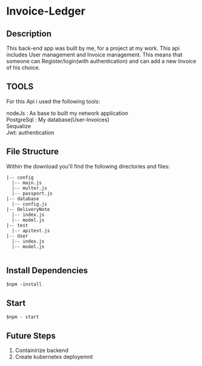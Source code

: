 # Invoice-Ledger

## Description 
This back-end app was built by me, for a project at my work. This api includes  User management and Invoice management. This means that someone can Register/login(with authentication) and can add a new Invοice of his choice.


## TOOLS
For this Api i used the following tools:

nodeJs : As base to built my network application\
PostgreSql : My database(User-Invoices)\
Sequalize\
Jwt: authentication



## File Structure
Within the download you'll find the following directories and files:


```
|-- config
  |-- main.js
  |-- multer.js
  |-- passport.js
|-- database
  |-- config.js
|-- DeliveryNote
  |-- index.js
  |-- model.js
|-- test
  |-- apitest.js
|-- User
  |-- index.js
  |-- model.js


```



## Install Dependencies
    $npm -install

## Start
    $npm - start

## Future Steps
  1) Containirize backend
  2) Create kubernetes deployemnt
